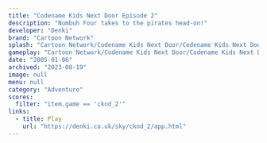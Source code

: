 ```yaml
---
title: "Codename Kids Next Door Episode 2"
description: "Numbuh Four takes to the pirates head-on!"
developer: "Denki"
brand: "Cartoon Network"
splash: "Cartoon Network/Codename Kids Next Door/Codename Kids Next Door Episode 2/Splash.jpg"
gameplay: "Cartoon Network/Codename Kids Next Door/Codename Kids Next Door Episode 2/Screen02.jpg"
date: "2005-01-06"
archived: "2023-08-19"
image: null
menu: null
category: "Adventure"
scores:
  filter: "item.game == 'cknd_2'"
links:
  - title: Play
    url: "https://denki.co.uk/sky/cknd_2/app.html"
---
```

